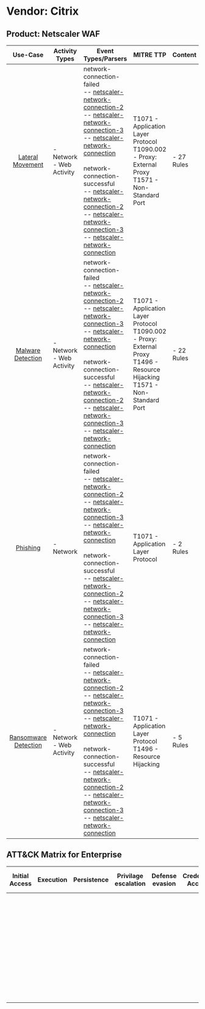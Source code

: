 Vendor: Citrix
==============
Product: Netscaler WAF
----------------------
|                              Use-Case                               | Activity Types              | Event Types/Parsers                                                                                                                                                                                                                                                                                                                                                                                                                                                                                                                                                                                                                                                                  | MITRE TTP                                                                                                                              | Content         |
|:-------------------------------------------------------------------:| --------------------------- | ------------------------------------------------------------------------------------------------------------------------------------------------------------------------------------------------------------------------------------------------------------------------------------------------------------------------------------------------------------------------------------------------------------------------------------------------------------------------------------------------------------------------------------------------------------------------------------------------------------------------------------------------------------------------------------ | -------------------------------------------------------------------------------------------------------------------------------------- | --------------- |
|     [Lateral Movement](../UseCases/usecase_lateral_movement.md)     | - Network<br>- Web Activity |  network-connection-failed<br> -- [netscaler-network-connection-2](../Parsers/parserContent_netscaler-network-connection-2.md)<br> -- [netscaler-network-connection-3](../Parsers/parserContent_netscaler-network-connection-3.md)<br> -- [netscaler-network-connection](../Parsers/parserContent_netscaler-network-connection.md)<br><br> network-connection-successful<br> -- [netscaler-network-connection-2](../Parsers/parserContent_netscaler-network-connection-2.md)<br> -- [netscaler-network-connection-3](../Parsers/parserContent_netscaler-network-connection-3.md)<br> -- [netscaler-network-connection](../Parsers/parserContent_netscaler-network-connection.md)<br> | T1071 - Application Layer Protocol<br>T1090.002 - Proxy: External Proxy<br>T1571 - Non-Standard Port<br>                               |  - 27 Rules<br> |
|    [Malware Detection](../UseCases/usecase_malware_detection.md)    | - Network<br>- Web Activity |  network-connection-failed<br> -- [netscaler-network-connection-2](../Parsers/parserContent_netscaler-network-connection-2.md)<br> -- [netscaler-network-connection-3](../Parsers/parserContent_netscaler-network-connection-3.md)<br> -- [netscaler-network-connection](../Parsers/parserContent_netscaler-network-connection.md)<br><br> network-connection-successful<br> -- [netscaler-network-connection-2](../Parsers/parserContent_netscaler-network-connection-2.md)<br> -- [netscaler-network-connection-3](../Parsers/parserContent_netscaler-network-connection-3.md)<br> -- [netscaler-network-connection](../Parsers/parserContent_netscaler-network-connection.md)<br> | T1071 - Application Layer Protocol<br>T1090.002 - Proxy: External Proxy<br>T1496 - Resource Hijacking<br>T1571 - Non-Standard Port<br> |  - 22 Rules<br> |
|             [Phishing](../UseCases/usecase_phishing.md)             | - Network                   |  network-connection-failed<br> -- [netscaler-network-connection-2](../Parsers/parserContent_netscaler-network-connection-2.md)<br> -- [netscaler-network-connection-3](../Parsers/parserContent_netscaler-network-connection-3.md)<br> -- [netscaler-network-connection](../Parsers/parserContent_netscaler-network-connection.md)<br><br> network-connection-successful<br> -- [netscaler-network-connection-2](../Parsers/parserContent_netscaler-network-connection-2.md)<br> -- [netscaler-network-connection-3](../Parsers/parserContent_netscaler-network-connection-3.md)<br> -- [netscaler-network-connection](../Parsers/parserContent_netscaler-network-connection.md)<br> | T1071 - Application Layer Protocol<br>                                                                                                 |  - 2 Rules<br>  |
| [Ransomware Detection](../UseCases/usecase_ransomware_detection.md) | - Network<br>- Web Activity |  network-connection-failed<br> -- [netscaler-network-connection-2](../Parsers/parserContent_netscaler-network-connection-2.md)<br> -- [netscaler-network-connection-3](../Parsers/parserContent_netscaler-network-connection-3.md)<br> -- [netscaler-network-connection](../Parsers/parserContent_netscaler-network-connection.md)<br><br> network-connection-successful<br> -- [netscaler-network-connection-2](../Parsers/parserContent_netscaler-network-connection-2.md)<br> -- [netscaler-network-connection-3](../Parsers/parserContent_netscaler-network-connection-3.md)<br> -- [netscaler-network-connection](../Parsers/parserContent_netscaler-network-connection.md)<br> | T1071 - Application Layer Protocol<br>T1496 - Resource Hijacking<br>                                                                   |  - 5 Rules<br>  |

ATT&CK Matrix for Enterprise
----------------------------
| Initial Access | Execution | Persistence | Privilage escalation | Defense evasion | Credential Access | Discovery | Lateral Movement | Collection | Command and Control                                                                                                                                                                                                                                                                           | Exfiltration | Impact                                                                  |
| -------------- | --------- | ----------- | -------------------- | --------------- | ----------------- | --------- | ---------------- | ---------- | --------------------------------------------------------------------------------------------------------------------------------------------------------------------------------------------------------------------------------------------------------------------------------------------- | ------------ | ----------------------------------------------------------------------- |
|                |           |             |                      |                 |                   |           |                  |            | [Non-Standard Port](https://attack.mitre.org/techniques/T1571)<br><br>[Proxy: External Proxy](https://attack.mitre.org/techniques/T1090/002)<br><br>[Application Layer Protocol](https://attack.mitre.org/techniques/T1071)<br><br>[Proxy](https://attack.mitre.org/techniques/T1090)<br><br> |              | [Resource Hijacking](https://attack.mitre.org/techniques/T1496)<br><br> |